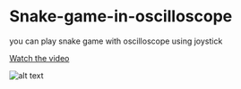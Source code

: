 # Snake-game-in-oscilloscope
you can play snake game with oscilloscope using joystick

[Watch the video](https://www.aparat.com/v/XG8LS)


![alt text](http://uupload.ir/files/ebc9_1.png)

